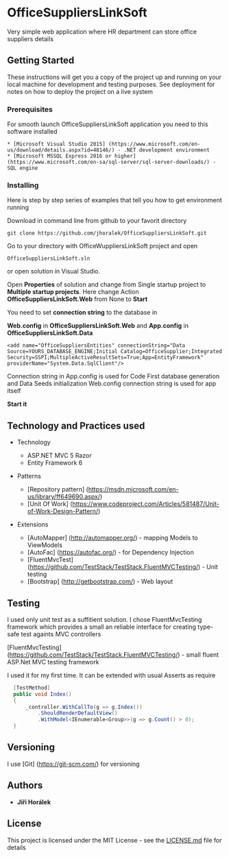 # OfficeSuppliersLinkSoft

Very simple web application where HR department can store office suppliers details

## Getting Started

These instructions will get you a copy of the project up and running on your local machine for development and testing purposes. See deployment for notes on how to deploy the project on a live system

### Prerequisites

For smooth launch OfficeSuppliersLinkSoft application you need to this software installed

```
* [Microsoft Visual Studio 2015] (https://www.microsoft.com/en-us/download/details.aspx?id=48146/) - .NET development environment
* [Microsoft MSSQL Express 2016 or higher] (https://www.microsoft.com/en-sa/sql-server/sql-server-downloads/) - SQL engine
```

### Installing

Here is step by step series of examples that tell you how to get environment running

Download in command line from github to your favorit directory

```
git clone https://github.com/jhoralek/OfficeSuppliersLinkSoft.git
```

Go to your directory with OfficeWuppliersLinkSoft project and open

```
OfficeSuppliersLinkSoft.sln
```

or open solution in Visual Studio.

Open **Properties** of solution and change from Single startup project to **Multiple startup projects**. Here change Action **OfficeSuppliersLinkSoft.Web** from None to **Start**

You need to set **connection string** to the database in 

**Web.config** in **OfficeSuppliersLinkSoft.Web** and
**App.config** in **OfficeSuppliersLinkSoft.Data**

```
<add name="OfficeSuppliersEntities" connectionString="Data Source=YOURS_DATABASE_ENGINE;Initial Catalog=OfficeSupplier;Integrated Security=SSPI;MultipleActiveResultSets=True;App=EntityFramework" providerName="System.Data.SqlClient"/>
```

Connection string in App.config is used for Code First database generation and Data Seeds initialization
Web.config connection string is used for app itself

**Start it**

## Technology and Practices used

* Technology
  * ASP.NET MVC 5 Razor
  * Entity Framework 6

* Patterns
  * [Repository pattern] (https://msdn.microsoft.com/en-us/library/ff649690.aspx/)
  * [Unit Of Work] (https://www.codeproject.com/Articles/581487/Unit-of-Work-Design-Pattern/)
  
* Extensions
  * [AutoMapper] (http://automapper.org/) - mapping Models to ViewModels
  * [AutoFac] (https://autofac.org/) - for Dependency Injection
  * [FluentMvcTest] (https://github.com/TestStack/TestStack.FluentMVCTesting/) - Unit testing
  * [Bootstrap] (http://getbootstrap.com/) - Web layout


## Testing

I used only unit test as a suffitient solution. I chose FluentMvcTesting framework which provides a small an reliable interface for creating type-safe test againts MVC controllers

[FluentMvcTesting] (https://github.com/TestStack/TestStack.FluentMVCTesting/) - small fluent ASP.Net MVC testing framework

I used it for my first time. It can be extended with usual Asserts as require


```csharp
  [TestMethod]
  public void Index()
  {
      _controller.WithCallTo(g => g.Index())
          .ShouldRenderDefaultView()
          .WithModel<IEnumerable<Group>>(g => g.Count() > 0);
  }
   ```     
   
 ## Versioning
   
I use [Git] (https://git-scm.com/) for versioning

## Authors

* **Jiří Horálek**

## License

This project is licensed under the MIT License - see the [LICENSE.md](LICENSE.md) file for details
